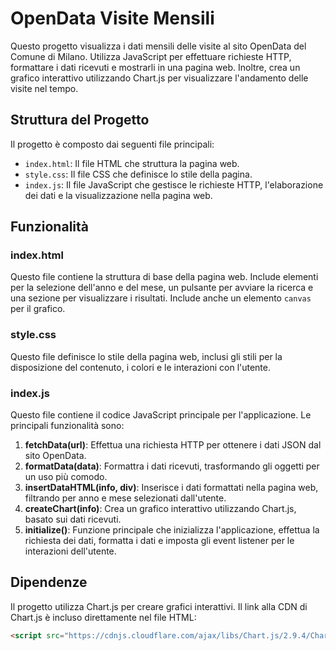 # OpenData Visite Mensili

Questo progetto visualizza i dati mensili delle visite al sito OpenData del Comune di Milano. Utilizza JavaScript per effettuare richieste HTTP, formattare i dati ricevuti e mostrarli in una pagina web. Inoltre, crea un grafico interattivo utilizzando Chart.js per visualizzare l'andamento delle visite nel tempo.

## Struttura del Progetto

Il progetto è composto dai seguenti file principali:

- `index.html`: Il file HTML che struttura la pagina web.
- `style.css`: Il file CSS che definisce lo stile della pagina.
- `index.js`: Il file JavaScript che gestisce le richieste HTTP, l'elaborazione dei dati e la visualizzazione nella pagina web.

## Funzionalità

### index.html

Questo file contiene la struttura di base della pagina web. Include elementi per la selezione dell'anno e del mese, un pulsante per avviare la ricerca e una sezione per visualizzare i risultati. Include anche un elemento `canvas` per il grafico.

### style.css

Questo file definisce lo stile della pagina web, inclusi gli stili per la disposizione del contenuto, i colori e le interazioni con l'utente.

### index.js

Questo file contiene il codice JavaScript principale per l'applicazione. Le principali funzionalità sono:

1. **fetchData(url)**: Effettua una richiesta HTTP per ottenere i dati JSON dal sito OpenData.
2. **formatData(data)**: Formattra i dati ricevuti, trasformando gli oggetti per un uso più comodo.
3. **insertDataHTML(info, div)**: Inserisce i dati formattati nella pagina web, filtrando per anno e mese selezionati dall'utente.
4. **createChart(info)**: Crea un grafico interattivo utilizzando Chart.js, basato sui dati ricevuti.
5. **initialize()**: Funzione principale che inizializza l'applicazione, effettua la richiesta dei dati, formatta i dati e imposta gli event listener per le interazioni dell'utente.

## Dipendenze

Il progetto utilizza Chart.js per creare grafici interattivi. Il link alla CDN di Chart.js è incluso direttamente nel file HTML:

```html
<script src="https://cdnjs.cloudflare.com/ajax/libs/Chart.js/2.9.4/Chart.js"></script>

